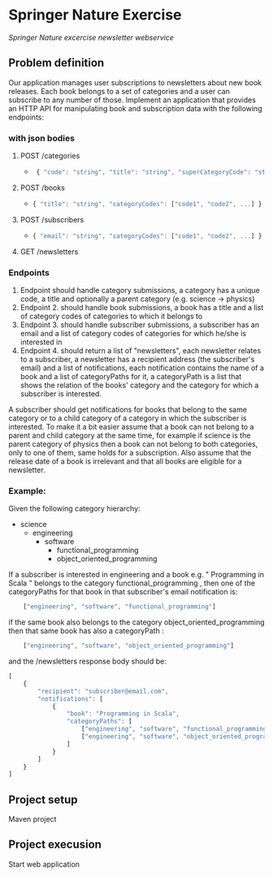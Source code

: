 # Springer Nature Exercise
_Springer Nature excercise newsletter webservice_

## Problem definition
Our application manages user subscriptions to newsletters about new book releases. Each book belongs to a set of categories and a user can subscribe to any number of those. Implement an application that provides an HTTP API for manipulating book and subscription data with the following endpoints:

### with json bodies
1. POST /categories
    * ```javascript
       { "code": "string", "title": "string", "superCategoryCode": "string" or null }
       ```
2. POST /books
    *  ```javascript
       { "title": "string", "categoryCodes": ["code1", "code2", ...] }
       ```
3. POST /subscribers
    *  ```javascript
       { "email": "string", "categoryCodes": ["code1", "code2", ...] }
       ```
4. GET /newsletters

### Endpoints
1. Endpoint should handle category submissions, a category has a unique code, a title and optionally a parent category (e.g. science -> physics)
2. Endpoint 2. should handle book submissions, a book has a title and a list of category codes of categories to which it belongs to
3. Endpoint 3. should handle subscriber submissions, a subscriber has an email and a list of category codes of categories for which he/she is interested in
4. Endpoint 4. should return a list of "newsletters", each newsletter relates to a subscriber, a newsletter has a recipient address (the subscriber's email) and a list of notifications, each notification contains the name of a book and a list of categoryPaths for it, a categoryPath is a list that shows the relation of the books' category and the category for which a subscriber is interested.

A subscriber should get notifications for books that belong to the same category or to a child category of a category in which the subscriber is interested. To make it a bit easier assume that a book can not belong to a parent and child category at the same time, for example if science is the parent category of physics then a book can not belong to both categories, only to one of them, same holds for a subscription. Also assume that the release date of a book is irrelevant and that all books are eligible for a newsletter.

### Example:
Given the following category hierarchy:
* science
    * engineering
        * software
            * functional_programming
            * object_oriented_programming

If a subscriber is interested in engineering and a book e.g. " Programming in Scala " belongs to the category functional_programming , then one of the categoryPaths for that book in that subscriber's email notification is: 
```javascript
    ["engineering", "software", "functional_programming"]
```
if the same book also belongs to the category object_oriented_programming then that same book has also a categoryPath :
```javascript
    ["engineering", "software", "object_oriented_programming"]
```
and the /newsletters response body should be:
```javascript
[
    {
        "recipient": "subscriber@email.com",
        "notifications": [
            {
                "book": "Programming in Scala",
                "categoryPaths": [
                    ["engineering", "software", "functional_programming"],
                    ["engineering", "software", "object_oriented_programming"]
                ]
            }
        ]
    }
]
```
## Project setup
Maven project

## Project execusion
Start web application
